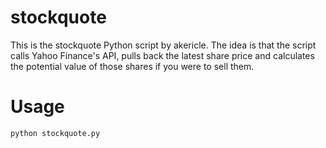 # stockquote

This is the stockquote Python script by akericle. The idea is that the script calls Yahoo Finance's API, pulls back the latest share price and calculates the potential value of those shares if you were to sell them.

# Usage

```bash
python stockquote.py
```